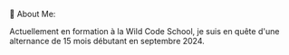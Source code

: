 💫 About Me:

Actuellement en formation à la Wild Code School, je suis en quête d'une alternance de 15 mois débutant en septembre 2024.
<!---
BonnevieAmel/BonnevieAmel is a ✨ special ✨ repository because its `README.md` (this file) appears on your GitHub profile.
You can click the Preview link to take a look at your changes.
--->
